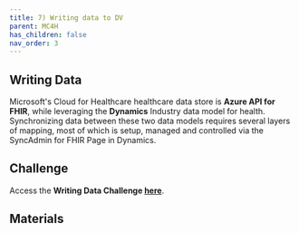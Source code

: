 ```yaml
---
title: 7) Writing data to DV
parent: MC4H
has_children: false
nav_order: 3
---
```



## Writing Data   
Microsoft's Cloud for Healthcare healthcare data store is **Azure API for FHIR**, while leveraging the **Dynamics** Industry data model for health.  Synchronizing data between these two data models requires several layers of mapping, most of which is setup, managed and controlled via the SyncAdmin for FHIR Page in Dynamics. 


## Challenge 

Access the **Writing Data Challenge [here](https://github.com/microsoft/openhack-mc4h/tree/main/Challenge-7)**.


## Materials   
